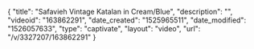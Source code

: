 {
    "title": "Safavieh Vintage Katalan in Cream\/Blue",
    "description": "",
    "videoid": "163862291",
    "date_created": "1525965511",
    "date_modified": "1526057633",
    "type": "captivate",
    "layout": "video",
    "url": "\/v\/3327207\/163862291"
}